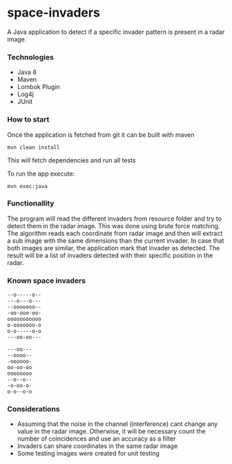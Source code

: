 # space-invaders

A Java application to detect if a specific invader pattern is present in a radar image. 

### Technologies

- Java 8
- Maven
- Lombok Plugin
- Log4j
- JUnit 

### How to start

Once the application is fetched from git it can be built with maven
~~~~
mvn clean install
~~~~
This will fetch dependencies and run all tests

To run the app execute:
~~~~
mvn exec:java
~~~~

### Functionallity

The program will read the different invaders from resource folder and try to detect them in the radar image. This was done using brute force matching. The algorithm reads each coordinate from radar image and then will extract a sub image with the same dimensions than the current invader. In case that both images are similar, the application mark that invader as detected. 
The result will be a list of invaders detected with their specific position in the radar.

### Known space invaders
~~~~
--o-----o--
---o---o---
--ooooooo--
-oo-ooo-oo-
ooooooooooo
o-ooooooo-o
o-o-----o-o
---oo-oo---
~~~~

~~~~
---oo---
--oooo--
-oooooo-
oo-oo-oo
oooooooo
--o--o--
-o-oo-o-
o-o--o-o
~~~~

### Considerations

- Assuming that the noise in the channel (interference) cant change any value in the radar image. Otherwise, it will be necessary count the number of coincidences and use an accuracy as a filter
- Invaders can share coordinates in the same radar image
- Some testing images were created for unit testing
